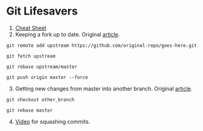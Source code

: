 # Git Lifesavers
1. [Cheat Sheet](https://dzone.com/articles/useful-git-commands)
2. Keeping a fork up to date. Original [article](https://medium.com/@topspinj/how-to-git-rebase-into-a-forked-repo-c9f05e821c8a).
```
git remote add upstream https://github.com/original-repo/goes-here.git

git fetch upstream

git rebase upstream/master

git push origin master --force

```
3. Getting new changes from master into another branch. Original [article](https://stackoverflow.com/questions/5340724/get-changes-from-master-into-branch-in-git).
```
git checkout other_branch

git rebase master

```

4. [Video](https://www.youtube.com/watch?v=viY1BbKZhSI) for squashing commits.